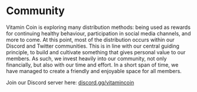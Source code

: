 # Community

Vitamin Coin is exploring many distribution methods: being used as rewards for continuing healthy behaviour, participation in social media channels, and more to come. At this point, most of the distribution occurs within our Discord and Twitter communities. This is in line with our central guiding principle, to build and cultivate something that gives personal value to our members. As such, we invest heavily into our community, not only financially, but also with our time and effort. In a short span of time, we have managed to create a friendly and enjoyable space for all members.

Join our Discord server here: [discord.gg/vitamincoin](https://discord.gg/vitamincoin)
